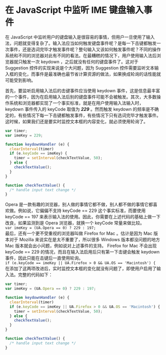 # 在 JavaScript 中监听 IME 键盘输入事件

在 JavaScript 中监听用户的键盘输入是很容易的事情，但用户一旦使用了输入法，问题就变得复杂了。输入法应当如何触发键盘事件呢？是每一下击键都触发一次事件，还是选词完毕才触发事件呢？整句输入又该如何触发事件呢？不同的操作系统和不同的浏览器对此有不同的看法。在最糟糕的情况下，用户使用输入法后浏览器就只触发一次 keydown ，之后就没有任何的键盘事件了。这对于 Suggestion 控件的实现来说是个大问题，因为 Suggestion 控件需要监听文本输入框的变化，而事件是最准确也最节省计算资源的做法，如果换成轮询的话性能就可能受到影响。

首先，要监听启用输入法后的击键事件应当使用 keydown 事件，这是信息最丰富的一个事件，因为在启用输入法后别的键盘事件可能不会被触发。其次，大多数操作系统和浏览器都实现了一个事实标准，就是在用户使用输入法输入时， keydown 事件传入的 keyCode 取值为 ***229*** 。然而触发 keydown 的频率是不确定的，有些情况下每一下击键都触发事件，有些情况下只有选词完毕才触发事件。这时候，如果我们还是要实时监控文本框的内容变化，就必须使用轮询了。
```js
var timer; 
var imeKey = 229; 

function keydownHandler (e) { 
  clearInterval(timer) 
  if (e.keyCode == imeKey) { 
    timer = setInterval(checkTextValue, 50); 
  } else { 
    checkTextValue(); 
  } 
} 

function checkTextValue() { 
  /* handle input text change */ 
}
```
Opera 是一款有趣的浏览器，别人做的事情它都不做，别人都不做的事情它都喜欢做。例如说，它偏偏不支持 keyCode == 229 这个事实标准，而要使用 keyCode == 197 来表示输入法的使用。因此，你需要在上述代码的基础上做一下改良，如果监测到是 Opera 浏览器，就换一个 keyCode 常量来做比较。  
`var imeKey = (UA.Opera == 0) ? 229 : 197;`  
最后，还有一个更不受重视的浏览器叫做 Firefox for Mac 。估计是因为 Mac 版本对于 Mozilla 来说实在是太不重要了，所以很多 Windows 版本都没问题的地方 Mac 版本就会出小问题，例如说对上述事件的支持。 Firefox for Mac 不会出现 keyCode == 229 的情况，而且在输入法启用后只有第一下击键会触发 keydown 事件，因此只能在击键后一直使用轮询。  
`if (e.keyCode == imeKey || UA.Firefox > 0 && UA.OS == 'Macintosh') {`  
在添加了这两项改进后，实时监控文本框的变化就没有问题了，即使用户启用了输入法。完整的代码如下：
```js
var timer; 
var imeKey = (UA.Opera == 0) ? 229 : 197; 

function keydownHandler (e) { 
  clearInterval(timer) 
  if (e.keyCode == imeKey || UA.Firefox > 0 && UA.OS == 'Macintosh') { 
    timer = setInterval(checkTextValue, 50); 
  } else { 
    checkTextValue(); 
  } 
} 

function checkTextValue() { 
  /* handle input text change */ 
}
```
